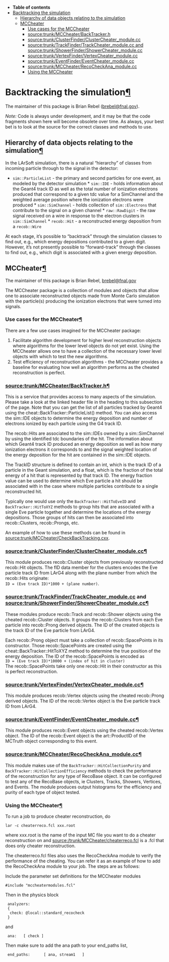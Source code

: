 -   **Table of contents**
-   [Backtracking the simulation](#Backtracking-the-simulation)
    -   [Hierarchy of data objects relating to the simulation](#Hierarchy-of-data-objects-relating-to-the-simulation)
    -   [MCCheater](#MCCheater)
        -   [Use cases for the MCCheater](#Use-cases-for-the-MCCheater)
        -   [source:trunk/MCCheater/BackTracker.h](#sourcetrunkMCCheaterBackTrackerh)
        -   [source:trunk/ClusterFinder/ClusterCheater\_module.cc](#sourcetrunkClusterFinderClusterCheater_modulecc)
        -   [source:trunk/TrackFinder/TrackCheater\_module.cc and source:trunk/ShowerFinder/ShowerCheater\_module.cc](#sourcetrunkTrackFinderTrackCheater_modulecc-and-sourcetrunkShowerFinderShowerCheater_modulecc)
        -   [source:trunk/VertexFinder/VertexCheater\_module.cc](#sourcetrunkVertexFinderVertexCheater_modulecc)
        -   [source:trunk/EventFinder/EventCheater\_module.cc](#sourcetrunkEventFinderEventCheater_modulecc)
        -   [source:trunk/MCCheater/RecoCheckAna\_module.cc](#sourcetrunkMCCheaterRecoCheckAna_modulecc)
        -   [Using the MCCheater](#Using-the-MCCheater)

Backtracking the simulation[¶](#Backtracking-the-simulation)
============================================================

The maintainer of this package is Brian Rebel ([brebel@fnal.gov](mailto:brebel@fnal.gov)).

*Note:* Code is always under development, and it may be that the code fragments shown here will become obsolete over time. As always, your best bet is to look at the source for the correct classes and methods to use.


Hierarchy of data objects relating to the simulation[¶](#Hierarchy-of-data-objects-relating-to-the-simulation)
--------------------------------------------------------------------------------------------------------------

In the LArSoft simulation, there is a natural “hierarchy” of classes from incoming particle through to the signal in the detector:

-   `sim::ParticleList` - the primary and second particles for one event, as modeled by the detector simulation \* `sim::IDE` - holds information about the Geant4 track ID as well as the total number of ionization electrons produced that correspond to a given tdc value for a SimChannel and the weighted average position where the ionization electrons were produced \* `sim::SimChannel` - holds collection of `sim::Electrons` that contribute to the signal on a given channel \* `raw::RawDigit` - the raw signal received on a wire in response to the electron clusters in `sim::SimChannel` \* `recob::Hit` - a reconstructed energy deposition from a `recob::Wire`

At each stage, it’s possible to “backtrack” through the simulation classes to find out, e.g., which energy depositions contributed to a given digit. However, it’s not presently possible to “forward-track” through the classes to find out, e.g., which digit is associated with a given energy deposition.


MCCheater[¶](#MCCheater)
------------------------

The maintainer of this package is Brian Rebel, [brebel@fnal.gov](mailto:brebel@fnal.gov)

The MCCheater package is a collection of modules and objects that allow one to associate reconstructed objects made from Monte Carlo simulation with the particle(s) producing the ionization electrons that were turned into signals.


### Use cases for the MCCheater[¶](#Use-cases-for-the-MCCheater)

There are a few use cases imagined for the MCCheater package:

1.  Facilitate algorithm development for higher level reconstruction objects where algorithms for the lower level objects do not yet exist. Using the MCCheater allows one to have a collection of the necessary lower level objects with which to test the new algorithms.
2.  Test efficiency of reconstruction algorithms - the MCCheater provides a baseline for evaluating how well an algorithm performs as the cheated reconstruction is perfect.


### [source:trunk/MCCheater/BackTracker.h](/redmine/projects/larsoft/repository/entry/trunk/MCCheater/BackTracker.h)[¶](#sourcetrunkMCCheaterBackTrackerh)

This is a service that provides access to many aspects of the simulation. Please take a look at the linked header file in the heading to this subsection of the page. Note that you can get the list of all particles tracked by Geant4 using the cheat::BackTracker::ParticleList() method. You can also access the sim::IDE objects to determine the energy deposition and number of electrons ionized by each particle using the G4 track ID.

The recob::Hits are associated to the sim::IDEs owned by a sim::SimChannel by using the identified tdc boundaries of the hit. The information about which Geant4 track ID produced an energy deposition as well as how many ionization electrons it corresponds to and the signal weighted location of the energy deposition for the hit are contained in the sim::IDE objects.

The TrackID structure is defined to contain an int, which is the track ID of a particle in the Geant simulation, and a float, which is the fraction of the total energy of a hit that is represented by that track ID. The energy fraction value can be used to determine which Eve particle a hit should be associated with in the case where multiple particles contribute to a single reconstructed hit.

Typically one would use only the `BackTracker::HitToEveID` and `BackTracker::HitToXYZ` methods to group hits that are associated with a single Eve particle together and determine the locations of the energy depositions. Those groups of hits can then be associated into recob::Clusters, recob::Prongs, etc.

An example of how to use these methods can be found in [source:trunk/MCCheater/CheckBackTracking.cxx](/redmine/projects/larsoft/repository/entry/trunk/MCCheater/CheckBackTracking.cxx).


### [source:trunk/ClusterFinder/ClusterCheater\_module.cc](/redmine/projects/larsoft/repository/entry/trunk/ClusterFinder/ClusterCheater_module.cc)[¶](#sourcetrunkClusterFinderClusterCheater_modulecc)

This module produces recob::Cluster objects from previously reconstructed recob::Hit objects. The fID data member for the clusters encodes the Eve particle track ID from LArG4 along with the plane number from which the recob::Hits originate:\
`ID = (Eve track ID)*1000 + (plane number)`.


### [source:trunk/TrackFinder/TrackCheater\_module.cc](/redmine/projects/larsoft/repository/entry/trunk/TrackFinder/TrackCheater_module.cc) and [source:trunk/ShowerFinder/ShowerCheater\_module.cc](/redmine/projects/larsoft/repository/entry/trunk/ShowerFinder/ShowerCheater_module.cc)[¶](#sourcetrunkTrackFinderTrackCheater_modulecc-and-sourcetrunkShowerFinderShowerCheater_modulecc)

These modules produce recob::Track and recob::Shower objects using the cheated recob::Cluster objects. It groups the recob::Clusters from each Eve particle into recob::Prong derived objects. The ID of the created objects is the track ID of the Eve particle from LArG4.

Each recob::Prong object must take a collection of recob::SpacePoints in its constructor. Those recob::SpacePoints are created using the cheat::BackTracker::HitToXYZ method to determine the true position of the energy deposition. The ID of the recob::SpacePoints is encoded as\
`ID = (Eve track ID)*10000 + (index of hit in cluster)`\
The recob::SpacePoints take only one recob::Hit in their constructor as this is perfect reconstruction.


### [source:trunk/VertexFinder/VertexCheater\_module.cc](/redmine/projects/larsoft/repository/entry/trunk/VertexFinder/VertexCheater_module.cc)[¶](#sourcetrunkVertexFinderVertexCheater_modulecc)

This module produces recob::Vertex objects using the cheated recob::Prong derived objects. The ID of the recob::Vertex object is the Eve particle track ID from LArG4.


### [source:trunk/EventFinder/EventCheater\_module.cc](/redmine/projects/larsoft/repository/entry/trunk/EventFinder/EventCheater_module.cc)[¶](#sourcetrunkEventFinderEventCheater_modulecc)

This module produces recob::Event objects using the cheated recob::Vertex object. The ID of the recob::Event object is the art::ProductID of the MCTruth object corresponding to this event.


### [source:trunk/MCCheater/RecoCheckAna\_module.cc](/redmine/projects/larsoft/repository/entry/trunk/MCCheater/RecoCheckAna_module.cc)[¶](#sourcetrunkMCCheaterRecoCheckAna_modulecc)

This module makes use of the `BackTracker::HitCollectionPurity` and `BackTracker::HitCollectionEfficiency` methods to check the performance of the reconstruction for any type of RecoBase object. It can be configured to test any of the RecoBase objects, ie Clusters, Tracks, Showers, Vertices, and Events. The module produces output histograms for the efficiency and purity of each type of object tested.


### Using the MCCheater[¶](#Using-the-MCCheater)

To run a job to produce cheater reconstruction, do

`lar -c cheaterreco.fcl xxx.root`

where xxx.root is the name of the input MC file you want to do a cheater reconstruction on and [source:/trunk/MCCheater/cheaterreco.fcl](/redmine/projects/larsoft/repository/entry/trunk/MCCheater/cheaterreco.fcl) is a .fcl that does only cheater reconstruction.

The cheaterreco.fcl files also uses the RecoCheckAna module to verify the performance of the cheating. You can refer it as an example of how to add the RecoCheckAna module to your job. The steps are as follows:

Include the parameter set definitions for the MCCheater modules

    #include "mccheatermodules.fcl" 

Then in the physics block

     analyzers:
     {
      check: @local::standard_recocheck
     }

and

     ana:   [ check ]

Then make sure to add the ana path to your end\_paths list,

     end_paths:      [ ana, stream1   ]
